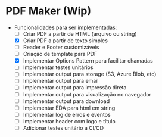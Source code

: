 # PDF Maker (Wip)

- Funcionalidades para ser implementadas:
  - [ ] Criar PDF a partir de HTML (arquivo ou string)
  - [x] Criar PDF a partir de texto simples
  - [ ] Reader e Footer customizáveis
  - [ ] Criação de template para PDF
  - [x] Implementar Options Pattern para facilitar chamadas
  - [ ] Implementar testes unitários
  - [ ] Implementar output para storage (S3, Azure Blob, etc)
  - [ ] Implementar output para email
  - [ ] Implementar output para impressão direta
  - [ ] Implementar output para visualização no navegador
  - [ ] Implementar output para download
  - [ ] Implementar EDA para html em string
  - [ ] Implementar log de erros e eventos
  - [ ] Implementar header com logo e título
  - [ ] Adicionar testes unitário a CI/CD